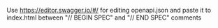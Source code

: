 Use https://editor.swagger.io/#/ for editing openapi.json and paste it to index.html between "// BEGIN SPEC" and "// END SPEC" comments